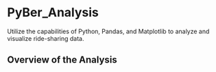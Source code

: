 # PyBer_Analysis
Utilize the capabilities of Python, Pandas, and Matplotlib to analyze and visualize ride-sharing data.

## Overview of the Analysis
